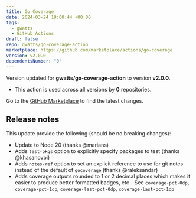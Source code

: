 ```yaml
---
title: Go Coverage
date: 2024-03-24 19:00:44 +00:00
tags:
  - gwatts
  - GitHub Actions
draft: false
repo: gwatts/go-coverage-action
marketplace: https://github.com/marketplace/actions/go-coverage
version: v2.0.0
dependentsNumber: "0"
---
```



Version updated for **gwatts/go-coverage-action** to version **v2.0.0**.
- This action is used across all versions by **0** repositories.

Go to the [GitHub Marketplace](https://github.com/marketplace/actions/go-coverage) to find the latest changes.

## Release notes

This update provide the following (should be no breaking changes):

* Update to Node 20 (thanks @marians)
* Adds `test-pkgs` option to explicitly specify packages to test (thanks @khasanovbi)
* Adds `notes-ref` option to set an explicit reference to use for git notes instead of the default of `gocoverage` (thanks @raleksandar)
* Adds coverage outputs rounded to 1 or 2 decimal places which makes it easier to produce better formatted badges, etc - See `coverage-pct-0dp`, `coverage-pct-1dp`, `coverage-last-pct-0dp`, `coverage-last-pct-1dp`
